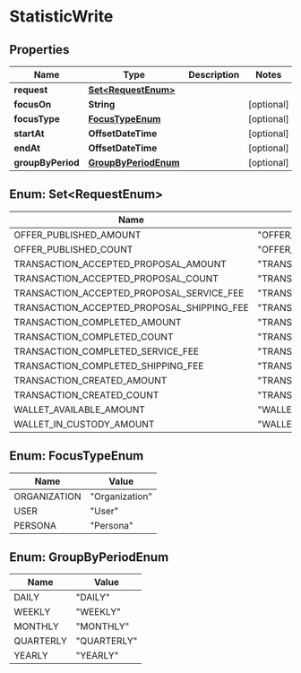 

# StatisticWrite


## Properties

| Name | Type | Description | Notes |
|------------ | ------------- | ------------- | -------------|
|**request** | [**Set&lt;RequestEnum&gt;**](#Set&lt;RequestEnum&gt;) |  |  |
|**focusOn** | **String** |  |  [optional] |
|**focusType** | [**FocusTypeEnum**](#FocusTypeEnum) |  |  [optional] |
|**startAt** | **OffsetDateTime** |  |  [optional] |
|**endAt** | **OffsetDateTime** |  |  [optional] |
|**groupByPeriod** | [**GroupByPeriodEnum**](#GroupByPeriodEnum) |  |  [optional] |



## Enum: Set&lt;RequestEnum&gt;

| Name | Value |
|---- | -----|
| OFFER_PUBLISHED_AMOUNT | &quot;OFFER_PUBLISHED_AMOUNT&quot; |
| OFFER_PUBLISHED_COUNT | &quot;OFFER_PUBLISHED_COUNT&quot; |
| TRANSACTION_ACCEPTED_PROPOSAL_AMOUNT | &quot;TRANSACTION_ACCEPTED_PROPOSAL_AMOUNT&quot; |
| TRANSACTION_ACCEPTED_PROPOSAL_COUNT | &quot;TRANSACTION_ACCEPTED_PROPOSAL_COUNT&quot; |
| TRANSACTION_ACCEPTED_PROPOSAL_SERVICE_FEE | &quot;TRANSACTION_ACCEPTED_PROPOSAL_SERVICE_FEE&quot; |
| TRANSACTION_ACCEPTED_PROPOSAL_SHIPPING_FEE | &quot;TRANSACTION_ACCEPTED_PROPOSAL_SHIPPING_FEE&quot; |
| TRANSACTION_COMPLETED_AMOUNT | &quot;TRANSACTION_COMPLETED_AMOUNT&quot; |
| TRANSACTION_COMPLETED_COUNT | &quot;TRANSACTION_COMPLETED_COUNT&quot; |
| TRANSACTION_COMPLETED_SERVICE_FEE | &quot;TRANSACTION_COMPLETED_SERVICE_FEE&quot; |
| TRANSACTION_COMPLETED_SHIPPING_FEE | &quot;TRANSACTION_COMPLETED_SHIPPING_FEE&quot; |
| TRANSACTION_CREATED_AMOUNT | &quot;TRANSACTION_CREATED_AMOUNT&quot; |
| TRANSACTION_CREATED_COUNT | &quot;TRANSACTION_CREATED_COUNT&quot; |
| WALLET_AVAILABLE_AMOUNT | &quot;WALLET_AVAILABLE_AMOUNT&quot; |
| WALLET_IN_CUSTODY_AMOUNT | &quot;WALLET_IN_CUSTODY_AMOUNT&quot; |



## Enum: FocusTypeEnum

| Name | Value |
|---- | -----|
| ORGANIZATION | &quot;Organization&quot; |
| USER | &quot;User&quot; |
| PERSONA | &quot;Persona&quot; |



## Enum: GroupByPeriodEnum

| Name | Value |
|---- | -----|
| DAILY | &quot;DAILY&quot; |
| WEEKLY | &quot;WEEKLY&quot; |
| MONTHLY | &quot;MONTHLY&quot; |
| QUARTERLY | &quot;QUARTERLY&quot; |
| YEARLY | &quot;YEARLY&quot; |



